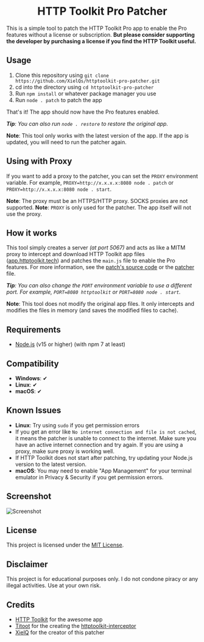 <h1 align="center">HTTP Toolkit Pro Patcher</h1>

This is a simple tool to patch the HTTP Toolkit Pro app to enable the Pro features without a license or subscription. **But please consider supporting the developer by purchasing a license if you find the HTTP Toolkit useful.**

## Usage

1. Clone this repository using `git clone https://github.com/XielQs/httptoolkit-pro-patcher.git`
2. cd into the directory using `cd httptoolkit-pro-patcher`
3. Run `npm install` or whatever package manager you use
4. Run `node . patch` to patch the app

That's it! The app should now have the Pro features enabled.

***Tip**: You can also run `node . restore` to restore the original app.*

**Note**: This tool only works with the latest version of the app. If the app is updated, you will need to run the patcher again.

## Using with Proxy

If you want to add a proxy to the patcher, you can set the `PROXY` environment variable. For example, `PROXY=http://x.x.x.x:8080 node . patch` or `PROXY=http://x.x.x.x:8080 node . start`.

**Note**: The proxy must be an HTTPS/HTTP proxy. SOCKS proxies are not supported.
**Note**: `PROXY` is only used for the patcher. The app itself will not use the proxy.

## How it works

This tool simply creates a server *(at port 5067)* and acts as like a MITM proxy to intercept and download HTTP Toolkit app files ([app.httptoolkit.tech](https://app.httptoolkit.tech)) and patches the `main.js` file to enable the Pro features. For more information, see the [patch's source code](patch.js) or the [patcher](index.js) file.

***Tip**: You can also change the `PORT` environment variable to use a different port. For example, `PORT=8080 httptoolkit` or `PORT=8080 node . start`.*

**Note**: This tool does not modify the original app files. It only intercepts and modifies the files in memory (and saves the modified files to cache).

## Requirements

- [Node.js](https://nodejs.org) (v15 or higher) (with npm 7 at least)

## Compatibility

- **Windows**: ✔
- **Linux**: ✔
- **macOS**: ✔

## Known Issues

- **Linux**: Try using `sudo` if you get permission errors
- If you get an error like `No internet connection and file is not cached`, it means the patcher is unable to connect to the internet. Make sure you have an active internet connection and try again. If you are using a proxy, make sure proxy is working well.
- If HTTP Toolkit does not start after patching, try updating your Node.js version to the latest version.
- **macOS**: You may need to enable "App Management" for your terminal emulator in Privacy & Security if you get permission errors.

## Screenshot

![Screenshot](https://i.imgur.com/keYK7zR.png)

## License

This project is licensed under the [MIT License](LICENSE).

## Disclaimer

This project is for educational purposes only. I do not condone piracy or any illegal activities. Use at your own risk.

## Credits

- [HTTP Toolkit](https://httptoolkit.com) for the awesome app
- [Titoot](https://github.com/Titoot) for the creating the [httptoolkit-interceptor](https://github.com/Titoot/httptoolkit-interceptor)
- [XielQ](https://github.com/XielQs) for the creator of this patcher

